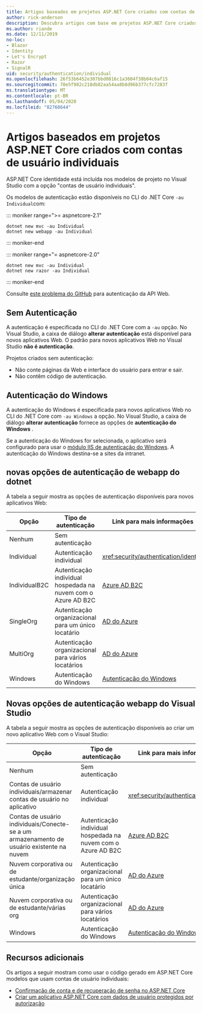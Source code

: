 ```yaml
---
title: Artigos baseados em projetos ASP.NET Core criados com contas de usuário individuais
author: rick-anderson
description: Descubra artigos com base em projetos ASP.NET Core criados com contas de usuário individuais.
ms.author: riande
ms.date: 12/11/2019
no-loc:
- Blazor
- Identity
- Let's Encrypt
- Razor
- SignalR
uid: security/authentication/individual
ms.openlocfilehash: 26f53b6452e307bbd0816c1a3604f38b04c6af15
ms.sourcegitcommit: 70e5f982c218db82aa54aa8b8d96b377cfc7283f
ms.translationtype: MT
ms.contentlocale: pt-BR
ms.lasthandoff: 05/04/2020
ms.locfileid: "82768644"
---
```

# <a name="articles-based-on-aspnet-core-projects-created-with-individual-user-accounts"></a>Artigos baseados em projetos ASP.NET Core criados com contas de usuário individuais

ASP.NET Core identidade está incluída nos modelos de projeto no Visual Studio com a opção "contas de usuário individuais".

Os modelos de autenticação estão disponíveis no CLI do .NET Core `-au Individual`com:

::: moniker range=">= aspnetcore-2.1"

```dotnetcli
dotnet new mvc -au Individual
dotnet new webapp -au Individual
```

::: moniker-end

::: moniker range="= aspnetcore-2.0"

```dotnetcli
dotnet new mvc -au Individual
dotnet new razor -au Individual
```

::: moniker-end

Consulte [este problema do GitHub](https://github.com/dotnet/AspNetCore/issues/5833) para autenticação da API Web.

<a name="no"></a>

## <a name="no-authentication"></a>Sem Autenticação

A autenticação é especificada no CLI do .NET Core com a `-au` opção. No Visual Studio, a caixa de diálogo **alterar autenticação** está disponível para novos aplicativos Web. O padrão para novos aplicativos Web no Visual Studio **não é autenticação**.

Projetos criados sem autenticação:

* Não conte páginas da Web e interface do usuário para entrar e sair.
* Não contêm código de autenticação.

<a name="win"></a>

## <a name="windows-authentication"></a>Autenticação do Windows

A autenticação do Windows é especificada para novos aplicativos Web no CLI do .NET Core com `-au Windows` a opção. No Visual Studio, a caixa de diálogo **alterar autenticação** fornece as opções de **autenticação do Windows** .

Se a autenticação do Windows for selecionada, o aplicativo será configurado para usar o [módulo IIS de autenticação do Windows](xref:host-and-deploy/iis/modules). A autenticação do Windows destina-se a sites da intranet.

## <a name="dotnet-new-webapp-authentication-options"></a>novas opções de autenticação de webapp do dotnet

A tabela a seguir mostra as opções de autenticação disponíveis para novos aplicativos Web:

| Opção | Tipo de autenticação | Link para mais informações |
 | ----------------- | ------------ | ---------- |
| Nenhum            |  Sem autenticação | | 
| Individual      |  Autenticação individual | <xref:security/authentication/identity>
| IndividualB2C   |  Autenticação individual hospedada na nuvem com o Azure AD B2C | [Azure AD B2C](/azure/active-directory-b2c/) |
| SingleOrg       |  Autenticação organizacional para um único locatário | [AD do Azure](/azure/active-directory/develop/quickstart-v2-aspnet-core-webapp) |
| MultiOrg        |  Autenticação organizacional para vários locatários | [AD do Azure](/azure/active-directory/develop/quickstart-v2-aspnet-core-webapp) |
| Windows         |  Autenticação do Windows | [Autenticação do Windows](xref:security/authentication/windowsauth)

## <a name="visual-studio-new-webapp-authentication-options"></a>Novas opções de autenticação webapp do Visual Studio

A tabela a seguir mostra as opções de autenticação disponíveis ao criar um novo aplicativo Web com o Visual Studio:

| Opção | Tipo de autenticação | Link para mais informações |
 | ----------------- | ------------ | ---------- |
| Nenhum            |  Sem autenticação | | 
| Contas de usuário individuais/armazenar contas de usuário no aplicativo |  Autenticação individual | <xref:security/authentication/identity> |
| Contas de usuário individuais/Conecte-se a um armazenamento de usuário existente na nuvem |  Autenticação individual hospedada na nuvem com o Azure AD B2C | [Azure AD B2C](/azure/active-directory-b2c/) |
| Nuvem corporativa ou de estudante/organização única  |  Autenticação organizacional para um único locatário | [AD do Azure](/azure/active-directory/develop/quickstart-v2-aspnet-core-webapp) |
| Nuvem corporativa ou de estudante/várias org |  Autenticação organizacional para vários locatários | [AD do Azure](/azure/active-directory/develop/quickstart-v2-aspnet-core-webapp) |
| Windows         |  Autenticação do Windows | [Autenticação do Windows](xref:security/authentication/windowsauth)

## <a name="additional-resources"></a>Recursos adicionais

Os artigos a seguir mostram como usar o código gerado em ASP.NET Core modelos que usam contas de usuário individuais:

* [Confirmação de conta e de recuperação de senha no ASP.NET Core](xref:security/authentication/accconfirm)
* [Criar um aplicativo ASP.NET Core com dados de usuário protegidos por autorização](xref:security/authorization/secure-data)
